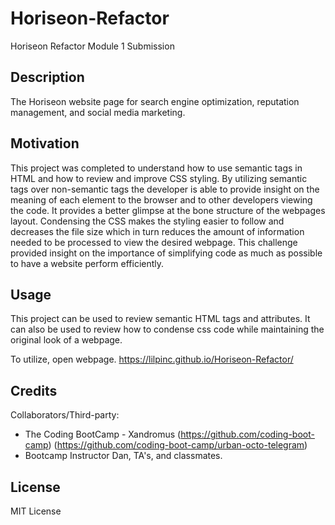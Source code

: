 # Horiseon-Refactor
Horiseon Refactor Module 1 Submission


## Description

The Horiseon website page for search engine optimization, reputation management, and social media marketing.

## Motivation

This project was completed to understand how to use semantic tags in HTML and how to review and improve CSS styling. By utilizing semantic tags over non-semantic tags the developer is able to provide insight on the meaning of each element to the browser and to other developers viewing the code. It provides a better glimpse at the bone structure of the webpages layout. Condensing the CSS makes the styling easier to follow and decreases the file size which in turn reduces the amount of information needed to be processed to view the desired webpage. This challenge provided insight on the importance of simplifying code as much as possible to have a website perform efficiently.

## Usage

This project can be used to review semantic HTML tags and attributes. It can also be used to review how to condense css code while maintaining the original look of a webpage.

To utilize, open webpage. https://lilpinc.github.io/Horiseon-Refactor/

## Credits

Collaborators/Third-party:
- The Coding BootCamp - Xandromus 
(https://github.com/coding-boot-camp)
(https://github.com/coding-boot-camp/urban-octo-telegram)
- Bootcamp Instructor Dan, TA's, and classmates.

## License

MIT License

